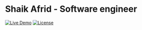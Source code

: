 # Shaik Afrid - Software engineer
[![Live Demo](https://img.shields.io/badge/🌐_Live_Demo-afriddev.vercel.app-2ea44f?style=for-the-badge)](https://afriddev.vercel.app)
[![License](https://img.shields.io/badge/license-MIT-blue.svg?style=for-the-badge)](LICENSE)
